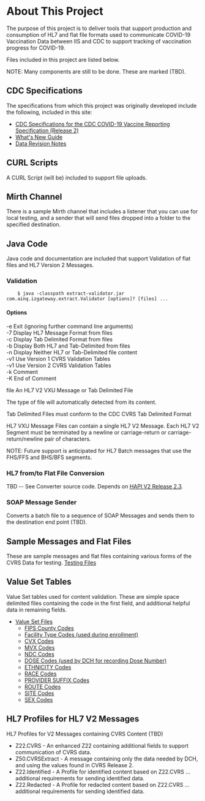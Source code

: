 # About This Project
The purpose of this project is to deliver tools that support production and consumption
of HL7 and flat file formats used to communicate COVID-19 Vaccination Data between IIS
and CDC to support tracking of vaccination progress for COVID-19.

Files included in this project are listed below.

NOTE: Many components are still to be done.  These are marked (TBD).
## CDC Specifications
The specifications from which this project was originally developed include the following,
included in this site:

* [CDC Specifications for the CDC COVID-19 Vaccine Reporting Specification (Release 2)](#todo)
* [What's New Guide](#todo)
* [Data Revision Notes](#todo)

## CURL Scripts
A CURL Script (will be) included to support file uploads.

## Mirth Channel
There is a sample Mirth channel that includes a listener that you can use for local
testing, and a sender that will send files dropped into a folder to the specified destination.

## Java Code
Java code and documentation are included that support Validation of flat files and HL7 Version 2 Messages.

### Validation
```
    $ java -classpath extract-validator.jar com.ainq.izgateway.extract.Validator [options]? [files] ...
```

#### Options
-e  Exit (ignoring further command line arguments)<br/>
-7  Display HL7 Message Format from files<br/>
-c  Display Tab Delimited Format from files<br/>
-b  Display Both HL7 and Tab-Delimited from files<br/>
-n  Display Neither HL7 or Tab-Delimited file content<br/>
-v1 Use Version 1 CVRS Validation Tables<br/>
-v1 Use Version 2 CVRS Validation Tables<br/>
-k  Comment <br/>
-K  End of Comment<br/>

file    An HL7 V2 VXU Message or Tab Delimited File

The type of file will automatically detected from its content.

Tab Delimited Files must conform to the CDC CVRS Tab Delimited Format

HL7 VXU Message Files can contain a single HL7 V2 Message. Each HL7 V2 Segment must
be terminated by a newline or carriage-return or carriage-return/newline pair of
characters.

NOTE: Future support is anticipated for HL7 Batch messages that use the FHS/FFS and
BHS/BFS segments.

### HL7 from/to Flat File Conversion
TBD -- See Converter source code.  Depends on [HAPI V2 Release 2.3](https://hapifhir.github.io/hapi-hl7v2/).

### SOAP Message Sender
Converts a batch file to a sequence of SOAP Messages and sends them to the destination
end point (TBD).

## Sample Messages and Flat Files
These are sample messages and flat files containing various forms of the CVRS Data for
testing.
[Testing Files](src\test\resources)

## Value Set Tables
Value Set tables used for content validation. These are simple space delimited files
containing the code in the first field, and additional helpful data in remaining fields.

* [Value Set Files](src\main\resources)
  * [FIPS County Codes](src\main\resources\COUNTY.txt)
  * [Facility Type Codes (used during enrollment)](src\main\resources\DCHTYPE2.txt)
  * [CVX Codes](src\main\resources\CVX.txt)
  * [MVX Codes](src\main\resources\MVX.txt)
  * [NDC Codes](src\main\resources\NDC.txt)
  * [DOSE Codes (used by DCH for recording Dose Number)](src\main\resources\DOSE.txt)
  * [ETHNICITY Codes](src\main\resources\ETHNICITY.txt)
  * [RACE Codes](src\main\resources\RACE.txt)
  * [PROVIDER SUFFIX Codes](src\main\resources\PROVIDER_SUFFIX.txt)
  * [ROUTE Codes](src\main\resources\ROUTE.txt)
  * [SITE Codes](src\main\resources\SITE.txt)
  * [SEX Codes](src\main\resources\SEX.txt)

## HL7 Profiles for HL7 V2 Messages
HL7 Profiles for V2 Messages containing CVRS Content (TBD)
* Z22.CVRS - An enhanced Z22 containing additional fields to support communication of
CVRS data.
* Z50.CVRSExtract - A message containing only the data needed by DCH, and using the values
found in CVRS Release 2.
* Z22.Identified - A Profile for identified content based on Z22.CVRS ... additional requirements
for sending identified data.
* Z22.Redacted - A Profile for redacted content based on Z22.CVRS ... additional requirements
for sending identified data.
